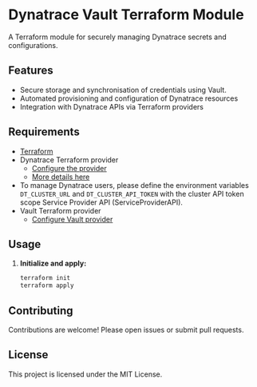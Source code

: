 # Dynatrace Vault Terraform Module

A Terraform module for securely managing Dynatrace secrets and configurations.

## Features

- Secure storage and synchronisation of credentials using Vault.
- Automated provisioning and configuration of Dynatrace resources
- Integration with Dynatrace APIs via Terraform providers

## Requirements

- [Terraform](https://www.terraform.io/downloads.html)
- Dynatrace Terraform provider
  - [Configure the provider](https://registry.terraform.io/providers/dynatrace-oss/dynatrace/latest/docs)
  - [More details here](https://docs.dynatrace.com/docs/deliver/configuration-as-code/terraform)
- To manage Dynatrace users, please define the environment variables `DT_CLUSTER_URL` and `DT_CLUSTER_API_TOKEN` with the cluster API token scope Service Provider API (ServiceProviderAPI).
- Vault Terraform provider
  - [Configure Vault provider](https://registry.terraform.io/providers/hashicorp/vault/latest/docs)

## Usage

1. **Initialize and apply:**
    ```bash
    terraform init
    terraform apply
    ```

## Contributing

Contributions are welcome! Please open issues or submit pull requests.

## License

This project is licensed under the MIT License.